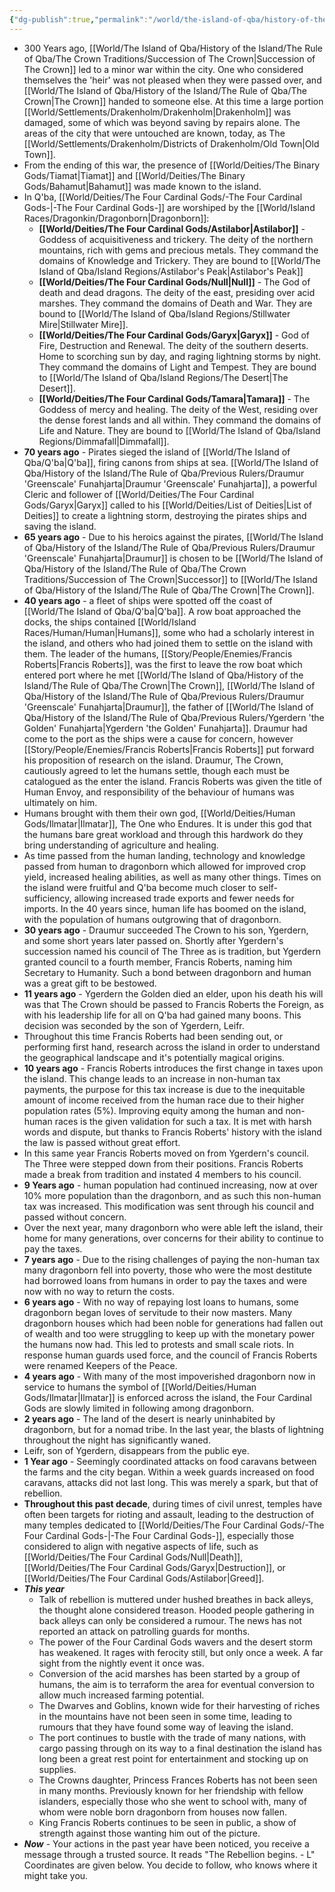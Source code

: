 ```yaml
---
{"dg-publish":true,"permalink":"/world/the-island-of-qba/history-of-the-island/timeline/"}
---
```


- 300 Years ago, [[World/The Island of Qba/History of the Island/The Rule of Qba/The Crown Traditions/Succession of The Crown\|Succession of The Crown]] led to a minor war within the city. One who considered themselves the 'heir' was not pleased when they were passed over, and [[World/The Island of Qba/History of the Island/The Rule of Qba/The Crown\|The Crown]] handed to someone else. At this time a large portion [[World/Settlements/Drakenholm/Drakenholm\|Drakenholm]] was damaged, some of which was beyond saving by repairs alone. The areas of the city that were untouched are known, today, as The [[World/Settlements/Drakenholm/Districts of Drakenholm/Old Town\|Old Town]].
- From the ending of this war, the presence of [[World/Deities/The Binary Gods/Tiamat\|Tiamat]] and [[World/Deities/The Binary Gods/Bahamut\|Bahamut]] was made known to the island.
- In Q'ba, [[World/Deities/The Four Cardinal Gods/-The Four Cardinal Gods-\|-The Four Cardinal Gods-]] are worshiped by the [[World/Island Races/Dragonkin/Dragonborn\|Dragonborn]]:
	- **[[World/Deities/The Four Cardinal Gods/Astilabor\|Astilabor]]** - Goddess of acquisitiveness and trickery. The deity of the northern mountains, rich with gems and precious metals. They command the domains of Knowledge and Trickery. They are bound to [[World/The Island of Qba/Island Regions/Astilabor's Peak\|Astilabor's Peak]]
	- **[[World/Deities/The Four Cardinal Gods/Null\|Null]]** - The God of death and dead dragons. The deity of the east, presiding over acid marshes. They command the domains of Death and War. They are bound to [[World/The Island of Qba/Island Regions/Stillwater Mire\|Stillwater Mire]].
	- **[[World/Deities/The Four Cardinal Gods/Garyx\|Garyx]]** - God of Fire, Destruction and Renewal. The deity of the southern deserts. Home to scorching sun by day, and raging lightning storms by night. They command the domains of Light and Tempest. They are bound to [[World/The Island of Qba/Island Regions/The Desert\|The Desert]].
	- **[[World/Deities/The Four Cardinal Gods/Tamara\|Tamara]]** - The Goddess of mercy and healing. The deity of the West, residing over the dense forest lands and all within. They command the domains of Life and Nature. They are bound to [[World/The Island of Qba/Island Regions/Dimmafall\|Dimmafall]].
- **70 years ago** - Pirates sieged the island of [[World/The Island of Qba/Q'ba\|Q'ba]], firing canons from ships at sea. [[World/The Island of Qba/History of the Island/The Rule of Qba/Previous Rulers/Draumur 'Greenscale' Funahjarta\|Draumur 'Greenscale' Funahjarta]], a powerful Cleric and follower of [[World/Deities/The Four Cardinal Gods/Garyx\|Garyx]] called to his [[World/Deities/List of Deities\|List of Deities]] to create a lightning storm, destroying the pirates ships and saving the island.
- **65 years ago** - Due to his heroics against the pirates, [[World/The Island of Qba/History of the Island/The Rule of Qba/Previous Rulers/Draumur 'Greenscale' Funahjarta\|Draumur]] is chosen to be [[World/The Island of Qba/History of the Island/The Rule of Qba/The Crown Traditions/Succession of The Crown\|Successor]] to [[World/The Island of Qba/History of the Island/The Rule of Qba/The Crown\|The Crown]].
- **40 years ago** - a fleet of ships were spotted off the coast of [[World/The Island of Qba/Q'ba\|Q'ba]]. A row boat approached the docks, the ships contained [[World/Island Races/Human/Human\|Humans]], some who had a scholarly interest in the island, and others who had joined them to settle on the island with them. The leader of the humans, [[Story/People/Enemies/Francis Roberts\|Francis Roberts]], was the first to leave the row boat which entered port where he met [[World/The Island of Qba/History of the Island/The Rule of Qba/The Crown\|The Crown]], [[World/The Island of Qba/History of the Island/The Rule of Qba/Previous Rulers/Draumur 'Greenscale' Funahjarta\|Draumur]], the father of [[World/The Island of Qba/History of the Island/The Rule of Qba/Previous Rulers/Ygerdern 'the Golden' Funahjarta\|Ygerdern 'the Golden' Funahjarta]]. Draumur had come to the port as the ships were a cause for concern, however [[Story/People/Enemies/Francis Roberts\|Francis Roberts]] put forward his proposition of research on the island. Draumur, The Crown, cautiously agreed to let the humans settle, though each must be catalogued as the enter the island. Francis Roberts was given the title of Human Envoy, and responsibility of the behaviour of humans was ultimately on him.
- Humans brought with them their own god, [[World/Deities/Human Gods/Ilmatar\|Ilmatar]], The One who Endures. It is under this god that the humans bare great workload and through this hardwork do they bring understanding of agriculture and healing.
- As time passed from the human landing, technology and knowledge passed from human to dragonborn which allowed for improved crop yield, increased healing abilities, as well as many other things. Times on the island were fruitful and Q'ba become much closer to self-sufficiency, allowing increased trade exports and fewer needs for imports. In the 40 years since, human life has boomed on the island, with the population of humans outgrowing that of dragonborn.
- **30 years ago** - Draumur succeeded The Crown to his son, Ygerdern, and some short years later passed on. Shortly after Ygerdern's succession named his council of The Three as is tradition, but Ygerdern granted council to a fourth member, Francis Roberts, naming him Secretary to Humanity. Such a bond between dragonborn and human was a great gift to be bestowed.
- **11 years ago** - Ygerdern the Golden died an elder, upon his death his will was that The Crown should be passed to Francis Roberts the Foreign, as with his leadership life for all on Q'ba had gained many boons. This decision was seconded by the son of Ygerdern, Leifr.
- Throughout this time Francis Roberts had been sending out, or performing first hand, research across the island in order to understand the geographical landscape and it's potentially magical origins.
- **10 years ago** - Francis Roberts introduces the first change in taxes upon the island. This change leads to an increase in non-human tax payments, the purpose for this tax increase is due to the inequitable amount of income received from the human race due to their higher population rates (5%). Improving equity among the human and non-human races is the given validation for such a tax. It is met with harsh words and dispute, but thanks to Francis Roberts' history with the island the law is passed without great effort.
- In this same year Francis Roberts moved on from Ygerdern's council. The Three were stepped down from their positions. Francis Roberts made a break from tradition and instated 4 members to his council.
- **9 Years ago** - human population had continued increasing, now at over 10% more population than the dragonborn, and as such this non-human tax was increased. This modification was sent through his council and passed without concern.
- Over the next year, many dragonborn who were able left the island, their home for many generations, over concerns for their ability to continue to pay the taxes.
- **7 years ago** - Due to the rising challenges of paying the non-human tax many dragonborn fell into poverty, those who were the most destitute had borrowed loans from humans in order to pay the taxes and were now with no way to return the costs.
- **6 years ago** - With no way of repaying lost loans to humans, some dragonborn began loves of servitude to their now masters. Many dragonborn houses which had been noble for generations had fallen out of wealth and too were struggling to keep up with the monetary power the humans now had. This led to protests and small scale riots. In response human guards used force, and the council of Francis Roberts were renamed Keepers of the Peace.
- **4 years ago** - With many of the most impoverished dragonborn now in service to humans the symbol of [[World/Deities/Human Gods/Ilmatar\|Ilmatar]] is enforced across the island, the Four Cardinal Gods are slowly limited in following among dragonborn. 
- **2 years ago** - The land of the desert is nearly uninhabited by dragonborn, but for a nomad tribe. In the last year, the blasts of lightning throughout the night has significantly waned. 
- Leifr, son of Ygerdern, disappears from the public eye.
- **1 Year ago** - Seemingly coordinated attacks on food caravans between the farms and the city began. Within a week guards increased on food caravans, attacks did not last long. This was merely a spark, but that of rebellion.
- **Throughout this past decade**, during times of civil unrest, temples have often been targets for rioting and assault, leading to the destruction of many temples dedicated to [[World/Deities/The Four Cardinal Gods/-The Four Cardinal Gods-\|-The Four Cardinal Gods-]], especially those considered to align with negative aspects of life, such as [[World/Deities/The Four Cardinal Gods/Null\|Death]], [[World/Deities/The Four Cardinal Gods/Garyx\|Destruction]], or [[World/Deities/The Four Cardinal Gods/Astilabor\|Greed]].
- ***This year*** 
	- Talk of rebellion is muttered under hushed breathes in back alleys, the thought alone considered treason. Hooded people gathering in back alleys can only be considered a rumour. The news has not reported an attack on patrolling guards for months.
	- The power of the Four Cardinal Gods wavers and the desert storm has weakened. It rages with ferocity still, but only once a week. A far sight from the nightly event it once was.
	- Conversion of the acid marshes has been started by a group of humans, the aim is to terraform the area for eventual conversion to allow much increased farming potential.
	- The Dwarves and Goblins, known wide for their harvesting of riches in the mountains have not been seen in some time, leading to rumours that they have found some way of leaving the island.
	- The port continues to bustle with the trade of many nations, with cargo passing through on its way to a final destination the island has long been a great rest point for entertainment and stocking up on supplies.
	- The Crowns daughter, Princess Frances Roberts has not been seen in many months. Previously known for her friendship with fellow islanders, especially those who she went to school with, many of whom were noble born dragonborn from houses now fallen.
	- King Francis Roberts continues to be seen in public, a show of strength against those wanting him out of the picture.
- ***Now*** - Your actions in the past year have been noticed, you receive a message through a trusted source. It reads "The Rebellion begins. - L" Coordinates are given below. You decide to follow, who knows where it might take you.

